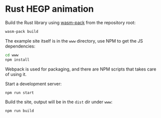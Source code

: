 Rust HEGP animation
=========================

Build the Rust library using [wasm-pack](https://rustwasm.github.io/wasm-pack/installer/) from the repository root:

```bash
wasm-pack build
```

The example site itself is in the `www` directory, use NPM to get the
JS dependencies:

```bash
cd www
npm install
```

Webpack is used for packaging, and there are NPM scripts that takes
care of using it.

Start a development server:

```bash
npm run start
```

Build the site, output will be in the `dist` dir under `www`:

```bash
npm run build
```
